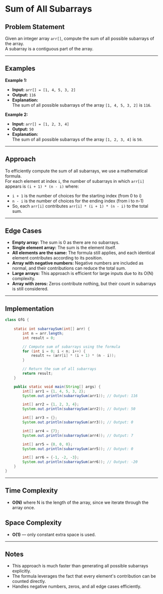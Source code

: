 # Sum of All Subarrays

## Problem Statement

Given an integer array `arr[]`, compute the sum of all possible subarrays of the array.  
A subarray is a contiguous part of the array.

---

## Examples

**Example 1:**

- **Input:** `arr[] = [1, 4, 5, 3, 2]`
- **Output:** `116`
- **Explanation:**  
  The sum of all possible subarrays of the array `[1, 4, 5, 3, 2]` is `116`.

**Example 2:**

- **Input:** `arr[] = [1, 2, 3, 4]`
- **Output:** `50`
- **Explanation:**  
  The sum of all possible subarrays of the array `[1, 2, 3, 4]` is `50`.

---

## Approach

To efficiently compute the sum of all subarrays, we use a mathematical formula.  
For each element at index `i`, the number of subarrays in which `arr[i]` appears is `(i + 1) * (n - i)` where:
- `i + 1` is the number of choices for the starting index (from 0 to i)
- `n - i` is the number of choices for the ending index (from i to n-1)
- So, each `arr[i]` contributes `arr[i] * (i + 1) * (n - i)` to the total sum.

---

## Edge Cases

- **Empty array:** The sum is 0 as there are no subarrays.
- **Single element array:** The sum is the element itself.
- **All elements are the same:** The formula still applies, and each identical element contributes according to its position.
- **Array with negative numbers:** Negative numbers are included as normal, and their contributions can reduce the total sum.
- **Large arrays:** This approach is efficient for large inputs due to its O(N) complexity.
- **Array with zeros:** Zeros contribute nothing, but their count in subarrays is still considered.

---

## Implementation

```java
class GfG {
 
    static int subarraySum(int[] arr) {
        int n = arr.length;
        int result = 0;

        // Compute sum of subarrays using the formula
        for (int i = 0; i < n; i++) {
            result += (arr[i] * (i + 1) * (n - i));
        }

        // Return the sum of all subarrays
        return result;
    }

    public static void main(String[] args) {
        int[] arr1 = {1, 4, 5, 3, 2};
        System.out.println(subarraySum(arr1)); // Output: 116

        int[] arr2 = {1, 2, 3, 4};
        System.out.println(subarraySum(arr2)); // Output: 50

        int[] arr3 = {};
        System.out.println(subarraySum(arr3)); // Output: 0

        int[] arr4 = {7};
        System.out.println(subarraySum(arr4)); // Output: 7

        int[] arr5 = {0, 0, 0};
        System.out.println(subarraySum(arr5)); // Output: 0

        int[] arr6 = {-1, -2, -3};
        System.out.println(subarraySum(arr6)); // Output: -20
    }
}
```

---

## Time Complexity

- **O(N)** where N is the length of the array, since we iterate through the array once.

## Space Complexity

- **O(1)** — only constant extra space is used.

---

## Notes

- This approach is much faster than generating all possible subarrays explicitly.
- The formula leverages the fact that every element's contribution can be counted directly.
- Handles negative numbers, zeros, and all edge cases efficiently.
